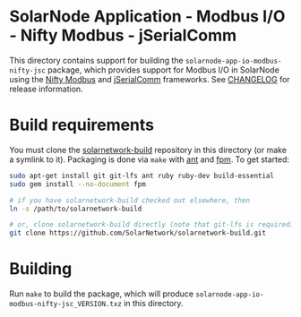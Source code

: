 # SolarNode Application - Modbus I/O - Nifty Modbus - jSerialComm

This directory contains support for building the `solarnode-app-io-modbus-nifty-jsc` package,
which provides support for Modbus I/O in SolarNode using the [Nifty Modbus][nifty] and
[jSerialComm][jsc] frameworks. See [CHANGELOG](./CHANGELOG.md) for release information.

# Build requirements

You must clone the [solarnetwork-build][sn-build] repository in this directory (or make a symlink
to it). Packaging is done via `make` with [ant][ant] and [fpm][fpm]. To get started:

```sh
sudo apt-get install git git-lfs ant ruby ruby-dev build-essential
sudo gem install --no-document fpm

# if you have solarnetwork-build checked out elsewhere, then
ln -s /path/to/solarnetwork-build

# or, clone solarnetwork-build directly (note that git-lfs is required)
git clone https://github.com/SolarNetwork/solarnetwork-build.git
```

# Building

Run `make` to build the package, which will produce
`solarnode-app-io-modbus-nifty-jsc_VERSION.txz` in this directory.

[ant]: https://ant.apache.org/
[fpm]: https://github.com/jordansissel/fpm
[jsc]: https://fazecast.github.io/jSerialComm/
[nifty]: https://github.com/SolarNetwork/nifty-modbus/
[sn-build]: https://github.com/SolarNetwork/solarnetwork-build/
